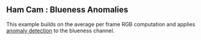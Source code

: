 
## Ham Cam : Blueness Anomalies

This example builds on the average per frame RGB computation and applies [anomaly detection](https://github.com/ankane/AnomalyDetection.cpp) to the blueness channel.

